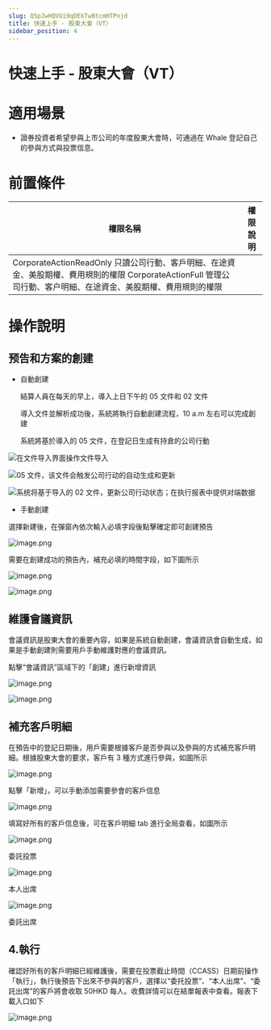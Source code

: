 ```yaml
---
slug: QSpJwHQVUi9qDEkTwBtcmHTPnjd
title: 快速上手 - 股東大會（VT）
sidebar_position: 4
---
```



# 快速上手 - 股東大會（VT）


# 適用場景

- 證券投資者希望參與上市公司的年度股東大會時，可通過在 Whale 登記自己的參與方式與投票信息。

# 前置條件


| 權限名稱                                                                                                     | 權限說明 |
| -------------------------------------------------------------------------------------------------------- | ---- |
| CorporateActionReadOnly 只讀公司行動、客戶明細、在途資金、美股期權、費用規則的權限 CorporateActionFull 管理公司行動、客户明細、在途資金、美股期權、費用規則的權限  |      |


# 操作說明 


## 预告和方案的**創建**

- 自動創建

    結算人員在每天的早上，導入上日下午的 05 文件和 02 文件


    導入文件並解析成功後，系統將執行自動創建流程，10 a.m 左右可以完成創建


    系統將基於導入的 05 文件，在登記日生成有持倉的公司行動


![在文件导入界面操作文件导入](/assets/eccdba58bcd2b30fcfc0fffb31973311.png)


![05 文件，该文件会触发公司行动的自动生成和更新](/assets/c1d38c52dc5eb82e26e69a9fc7ee38ec.png)


![系统将基于导入的 02 文件，更新公司行动状态；在执行报表中提供对端数据](/assets/1d9ec4386ea83b3e38feeabd6b138197.png)

- 手動創建

選擇新建後，在彈窗內依次輸入必填字段後點擊確定即可創建預告


![image.png](/assets/2da361228948f68f71b4a7debe4c6b6a.png)


需要在創建成功的預告內，補充必填的時間字段，如下圖所示


![image.png](/assets/075ce55156072682182e9f3bd0fd0070.png)


![image.png](/assets/ebd34ed42bde9768a3dad469e14bf1d7.png)


## 維護會議資訊


會議資訊是股東大會的重要內容，如果是系統自動創建，會議資訊會自動生成，如果是手動創建則需要用戶手動維護對應的會議資訊。


點擊“會議資訊”區域下的「創建」進行新增資訊


![image.png](/assets/a81f27c94b525788c3f7792c31811043.png)


![image.png](/assets/5f6b17fe2ac41401ca93e0c9aa9f3d62.png)


## **補充客戶明細**


在預告中的登記日期後，用戶需要根據客戶是否參與以及參與的方式補充客戶明細。根據股東大會的要求，客戶有 3 種方式進行參與，如圖所示


![image.png](/assets/1651cb56f5dd80bfde7db2a69417f531.png)


點擊「新增」，可以手動添加需要參會的客戶信息


![image.png](/assets/21b06e7ff7e5acaae50e00df640e0ca0.png)


填寫好所有的客戶信息後，可在客戶明細 tab 進行全局查看，如圖所示


![image.png](/assets/bc2a2b0b9a11b875701aa458169b6d62.png)


委託投票


![image.png](/assets/e05e418ed029e300f6c04d949f251238.png)


本人出席


![image.png](/assets/1ad839cc98074af35bd933fa89377867.png)


委託出席


## 4.**執行**


確認好所有的客戶明細已經維護後，需要在投票截止時間（CCASS）日期前操作「執行」，執行後預告下出來不參與的客戶，選擇以“委托投票”、“本人出席”、“委託出席”的客戶將會收取 50HKD 每人。收費詳情可以在結單報表中查看。報表下載入口如下


![image.png](/assets/bcde2d27699f2de86c9b75dc8f2f5bcf.png)


    


    

